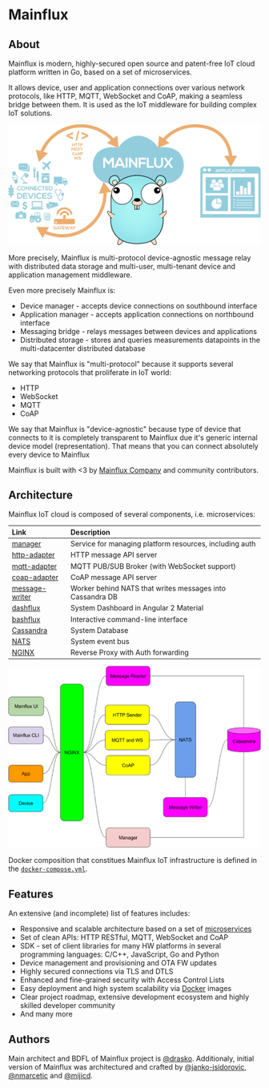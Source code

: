 # Mainflux

## About
Mainflux is modern, highly-secured open source and patent-free IoT cloud platform written in Go, based on a set of microservices.

It allows device, user and application connections over various network protocols, like HTTP, MQTT, WebSocket and CoAP, making a seamless bridge between them. It is used as the IoT middleware for building complex IoT solutions.

![gophersBanner](img/gopherBanner.jpg)

More precisely, Mainflux is multi-protocol device-agnostic message relay with distributed data storage and multi-user, multi-tenant device and application management middleware.

Even more precisely Mainflux is:

- Device manager - accepts device connections on southbound interface
- Application manager - accepts application connections on northbound interface
- Messaging bridge - relays messages between devices and applications
- Distributed storage - stores and queries measurements datapoints in the multi-datacenter distributed database

We say that Mainflux is "multi-protocol" because it supports several networking protocols that proliferate in IoT world:

- HTTP
- WebSocket
- MQTT
- CoAP

We say that Mainflux is "device-agnostic" because type of device that connects to it is completely transparent to
Mainflux due it's generic internal device model (representation).
That means that you can connect absolutely every device to Mainflux

Mainflux is built with <3 by [Mainflux Company](http://mainflux.com) and community contributors.

## Architecture
Mainflux IoT cloud is composed of several components, i.e. microservices:

| Link          | Description           |
|:--------------|:----------------------|
| [manager](https://github.com/mainflux/mainflux/tree/master/manager) | Service for managing platform resources, including auth |
| [http-adapter](https://github.com/mainflux/mainflux/tree/master/http) | HTTP message API server |
| [mqtt-adapter](https://github.com/mainflux/mqtt-adapter) | MQTT PUB/SUB Broker (with WebSocket support) |
| [coap-adapter](https://github.com/mainflux/mainflux/tree/master/coap) | CoAP message API server |
| [message-writer](https://github.com/mainflux/mainflux/tree/master/writer) | Worker behind NATS that writes messages into Cassandra DB |
| [dashflux](https://github.com/mainflux/dashflux) | System Dashboard in Angular 2 Material |
| [bashflux](https://github.com/mainflux/bashflux) | Interactive command-line interface |
| [Cassandra](https://github.com/apache/cassandra) | System Database |
| [NATS](https://github.com/nats-io/gnatsd) | System event bus |
| [NGINX](https://github.com/nginx/nginx) | Reverse Proxy with Auth forwarding |

![arch](img/architecture.jpg)

Docker composition that constitues Mainflux IoT infrastructure is defined in the [`docker-compose.yml`](https://github.com/Mainflux/mainflux/blob/master/docker-compose.yml).

## Features
An extensive (and incomplete) list of features includes:

- Responsive and scalable architecture based on a set of [microservices](https://en.wikipedia.org/wiki/Microservices)
- Set of clean APIs: HTTP RESTful, MQTT, WebSocket and CoAP
- SDK - set of client libraries for many HW platforms in several programming languages: C/C++, JavaScript, Go and Python
- Device management and provisioning and OTA FW updates
- Highly secured connections via TLS and DTLS
- Enhanced and fine-grained security with Access Control Lists
- Easy deployment and high system scalability via [Docker](https://www.docker.com/) images
- Clear project roadmap, extensive development ecosystem and highly skilled developer community
- And many more

## Authors
Main architect and BDFL of Mainflux project is [@drasko](https://github.com/drasko). Additionaly, initial version of Mainflux was architectured and crafted by [@janko-isidorovic](https://github.com/janko-isidorovic), [@nmarcetic](https://github.com/nmarcetic) and [@mijicd](https://github.com/mijicd).

